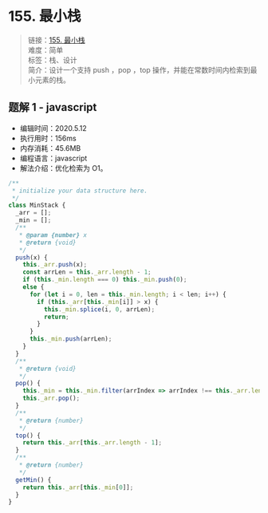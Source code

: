 # 155. 最小栈

> 链接：[155. 最小栈](https://leetcode-cn.com/problems/min-stack/)  
> 难度：简单  
> 标签：栈、设计  
> 简介：设计一个支持 push ，pop ，top 操作，并能在常数时间内检索到最小元素的栈。

## 题解 1 - javascript

- 编辑时间：2020.5.12
- 执行用时：156ms
- 内存消耗：45.6MB
- 编程语言：javascript
- 解法介绍：优化检索为 O1。

```javascript
/**
 * initialize your data structure here.
 */
class MinStack {
  _arr = [];
  _min = [];
  /**
   * @param {number} x
   * @return {void}
   */
  push(x) {
    this._arr.push(x);
    const arrLen = this._arr.length - 1;
    if (this._min.length === 0) this._min.push(0);
    else {
      for (let i = 0, len = this._min.length; i < len; i++) {
        if (this._arr[this._min[i]] > x) {
          this._min.splice(i, 0, arrLen);
          return;
        }
      }
      this._min.push(arrLen);
    }
  }
  /**
   * @return {void}
   */
  pop() {
    this._min = this._min.filter(arrIndex => arrIndex !== this._arr.length - 1);
    this._arr.pop();
  }
  /**
   * @return {number}
   */
  top() {
    return this._arr[this._arr.length - 1];
  }
  /**
   * @return {number}
   */
  getMin() {
    return this._arr[this._min[0]];
  }
}
```
